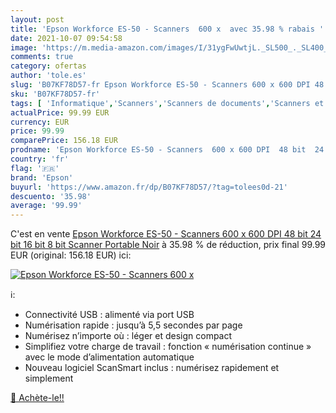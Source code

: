 ```yaml
---
layout: post
title: 'Epson Workforce ES-50 - Scanners  600 x  avec 35.98 % rabais '
date: 2021-10-07 09:54:58
image: 'https://m.media-amazon.com/images/I/31ygFwUwtjL._SL500_._SL400_.jpg'
comments: true
category: ofertas
author: 'tole.es'
slug: 'B07KF78D57-fr Epson Workforce ES-50 - Scanners 600 x 600 DPI 48 bit 24...'
sku: 'B07KF78D57-fr'
tags: [ 'Informatique','Scanners','Scanners de documents','Scanners et accessoires','epson', ]
actualPrice: 99.99 EUR
currency: EUR
price: 99.99
comparePrice: 156.18 EUR
prodname: 'Epson Workforce ES-50 - Scanners  600 x 600 DPI  48 bit  24 bit  16 bit  8 bit  Scanner Portable  Noir'
country: 'fr'
flag: '🇫🇷'
brand: 'Epson'
buyurl: 'https://www.amazon.fr/dp/B07KF78D57/?tag=tolees0d-21'
descuento: '35.98'
average: '99.99'
---
```


C'est en vente [Epson Workforce ES-50 - Scanners  600 x 600 DPI  48 bit  24 bit  16 bit  8 bit  Scanner Portable  Noir](https://www.amazon.fr/dp/B07KF78D57/?tag=tolees0d-21)  à  35.98 % de réduction, prix final  99.99 EUR (original: 156.18 EUR) ici:

[![Epson Workforce ES-50 - Scanners  600 x ](https://m.media-amazon.com/images/I/31ygFwUwtjL._SL500_._SL400_.jpg)](https://www.amazon.fr/dp/B07KF78D57/?tag=tolees0d-21)

ℹ️:

- Connectivité USB : alimenté via port USB
- Numérisation rapide : jusqu’à 5,5 secondes par page
- Numérisez n’importe où : léger et design compact
- Simplifiez votre charge de travail : fonction « numérisation continue » avec le mode d’alimentation automatique
- Nouveau logiciel ScanSmart inclus : numérisez rapidement et simplement

[🛒 Achète-le!!](https://www.amazon.fr/dp/B07KF78D57/?tag=tolees0d-21)
